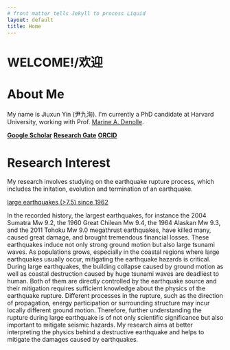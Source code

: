 ```yaml
---
# front matter tells Jekyll to process Liquid
layout: default
title: Home
---
```




# WELCOME!/欢迎

# About Me
My name is Jiuxun Yin (尹九洵). I'm currently a PhD candidate at Harvard University, working with Prof. [Marine A. Denolle](https://quake.fas.harvard.edu/).

[**Google Scholar**](https://scholar.google.com/citations?user=MongEqQAAAAJ&hl=en&oi=sra) 
[**Research Gate**](https://www.researchgate.net/profile/Jiuxun_Yin) 
[**ORCID**](https://orcid.org/0000-0003-0641-5680)



# Research Interest
My research involves studying on the earthquake rupture process, which includes the initation, evolution and termination of an earthquake. 

[large earthquakes (>7.5) since 1962](/assets/large_earthquakes.png)

In the recorded history, the largest earthquakes, for instance the 2004 Sumatra Mw 9.2, the 1960 Great Chilean Mw 9.4, the 1964 Alaskan Mw 9.3, and the 2011 Tohoku Mw 9.0 megathrust earthquakes, have killed many, caused great damage, and brought tremendous financial losses. These earthquakes induce not only strong ground motion but also large tsunami waves. As populations grows, especially in the coastal regions where large earthquakes usually occur, mitigating the earthquake hazards is critical. During large earthquakes, the building collapse caused by ground motion as well as coastal destruction caused by huge tsunami waves are deadliest to human. Both of them are directly controlled by the earthquake source and their mitigation requires sufficient knowledge about the physics of the earthquake rupture. Different processes in the rupture, such as the direction of propagation, energy participation or surrounding structure may incur locally different ground motion. Therefore, further understanding the rupture during large earthquake is of not only scientific significance but also important to mitigate seismic hazards. My research aims at better interpreting the physics behind a destructive earthquake and helps to mitigate the damages caused by earthquakes.
